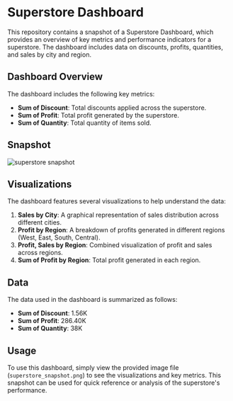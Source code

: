 # Superstore Dashboard

This repository contains a snapshot of a Superstore Dashboard, which provides an overview of key metrics and performance indicators for a superstore. The dashboard includes data on discounts, profits, quantities, and sales by city and region.

## Dashboard Overview

The dashboard includes the following key metrics:

- **Sum of Discount**: Total discounts applied across the superstore.
- **Sum of Profit**: Total profit generated by the superstore.
- **Sum of Quantity**: Total quantity of items sold.


## Snapshot
![superstore snapshot](https://github.com/user-attachments/assets/10e2655b-df72-4af7-8bb5-6e420e98ad73)


## Visualizations

The dashboard features several visualizations to help understand the data:

1. **Sales by City**: A graphical representation of sales distribution across different cities.
2. **Profit by Region**: A breakdown of profits generated in different regions (West, East, South, Central).
3. **Profit, Sales by Region**: Combined visualization of profit and sales across regions.
4. **Sum of Profit by Region**: Total profit generated in each region.

## Data

The data used in the dashboard is summarized as follows:

- **Sum of Discount**: 1.56K
- **Sum of Profit**: 286.40K
- **Sum of Quantity**: 38K

## Usage

To use this dashboard, simply view the provided image file (`superstore_snapshot.png`) to see the visualizations and key metrics. This snapshot can be used for quick reference or analysis of the superstore's performance.


